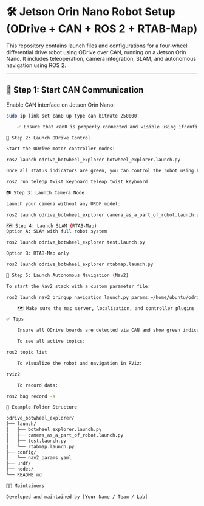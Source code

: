 # 🛠️ Jetson Orin Nano Robot Setup (ODrive + CAN + ROS 2 + RTAB-Map)

This repository contains launch files and configurations for a four-wheel differential drive robot using ODrive over CAN, running on a Jetson Orin Nano. It includes teleoperation, camera integration, SLAM, and autonomous navigation using ROS 2.

---

## 🔧 Step 1: Start CAN Communication

Enable CAN interface on Jetson Orin Nano:

```bash
sudo ip link set can0 up type can bitrate 250000

    ✅ Ensure that can0 is properly connected and visible using ifconfig can0.

🤖 Step 2: Launch ODrive Control

Start the ODrive motor controller nodes:

ros2 launch odrive_botwheel_explorer botwheel_explorer.launch.py

Once all status indicators are green, you can control the robot using keyboard teleoperation:

ros2 run teleop_twist_keyboard teleop_twist_keyboard

📷 Step 3: Launch Camera Node

Launch your camera without any URDF model:

ros2 launch odrive_botwheel_explorer camera_as_a_part_of_robot.launch.py

🗺️ Step 4: Launch SLAM (RTAB-Map)
Option A: SLAM with full robot system

ros2 launch odrive_botwheel_explorer test.launch.py

Option B: RTAB-Map only

ros2 launch odrive_botwheel_explorer rtabmap.launch.py

🧭 Step 5: Launch Autonomous Navigation (Nav2)

To start the Nav2 stack with a custom parameter file:

ros2 launch nav2_bringup navigation_launch.py params:=/home/ubuntu/odrive_ws/src/odrive_botwheel_explorer/config/nav2_params.yaml

    🗺️ Make sure the map server, localization, and controller plugins are properly configured in your nav2_params.yaml.

✅ Tips

    Ensure all ODrive boards are detected via CAN and show green indicators.

    To see all active topics:

ros2 topic list

    To visualize the robot and navigation in RViz:

rviz2

    To record data:

ros2 bag record -a

📁 Example Folder Structure

odrive_botwheel_explorer/
├── launch/
│   ├── botwheel_explorer.launch.py
│   ├── camera_as_a_part_of_robot.launch.py
│   ├── test.launch.py
│   └── rtabmap.launch.py
├── config/
│   └── nav2_params.yaml
├── urdf/
├── nodes/
└── README.md

👨‍🔧 Maintainers

Developed and maintained by [Your Name / Team / Lab]
